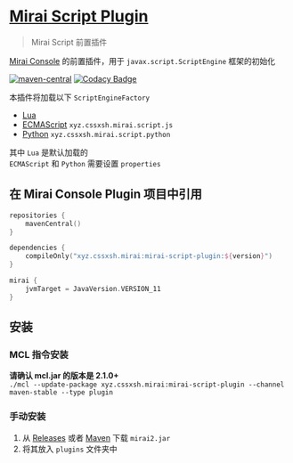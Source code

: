 # [Mirai Script Plugin](https://github.com/cssxsh/mirai-script-plugin)

> Mirai Script 前置插件

[Mirai Console](https://github.com/mamoe/mirai-console) 的前置插件，用于 `javax.script.ScriptEngine` 框架的初始化

[![maven-central](https://img.shields.io/maven-central/v/xyz.cssxsh.mirai/mirai-script-plugin)](https://search.maven.org/artifact/xyz.cssxsh.mirai/mirai-script-plugin)
[![Codacy Badge](https://app.codacy.com/project/badge/Grade/5b3eefaa267f49518265a9a321443e46)](https://www.codacy.com/gh/cssxsh/mirai-script-plugin/dashboard?utm_source=github.com&amp;utm_medium=referral&amp;utm_content=cssxsh/mirai-script-plugin&amp;utm_campaign=Badge_Grade)

本插件将加载以下 `ScriptEngineFactory`
*   [Lua](https://search.maven.org/artifact/org.luaj/luaj-jse)
*   [ECMAScript](https://search.maven.org/artifact/org.graalvm.js/js-scriptengine) `xyz.cssxsh.mirai.script.js`
*   [Python](https://search.maven.org/artifact/org.python/jython-standalone) `xyz.cssxsh.mirai.script.python`

其中 `Lua` 是默认加载的  
`ECMAScript` 和 `Python` 需要设置 `properties`

## 在 Mirai Console Plugin 项目中引用

```kotlin
repositories {
    mavenCentral()
}

dependencies {
    compileOnly("xyz.cssxsh.mirai:mirai-script-plugin:${version}")
}

mirai {
    jvmTarget = JavaVersion.VERSION_11
}
```

## 安装

### MCL 指令安装

**请确认 mcl.jar 的版本是 2.1.0+**  
`./mcl --update-package xyz.cssxsh.mirai:mirai-script-plugin --channel maven-stable --type plugin`

### 手动安装

1.  从 [Releases](https://github.com/cssxsh/mirai-script-plugin/releases) 或者 [Maven](https://repo1.maven.org/maven2/xyz/cssxsh/mirai/mirai-script-plugin/) 下载 `mirai2.jar`
2.  将其放入 `plugins` 文件夹中